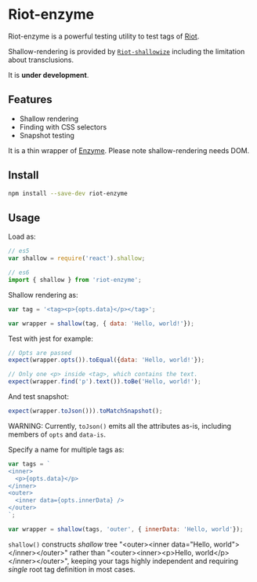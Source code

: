 Riot-enzyme
===========

Riot-enzyme is a powerful testing utility to test tags of [Riot](http://riotjs.com/).

Shallow-rendering is provided by [`Riot-shallowize`](https://www.npmjs.com/package/riot-shallowize) including the limitation about transclusions.

It is **under development**.

Features
--------

- Shallow rendering
- Finding with CSS selectors
- Snapshot testing

It is a thin wrapper of [Enzyme](http://airbnb.io/enzyme/). Please note shallow-rendering needs DOM.

Install
-------

```sh
npm install --save-dev riot-enzyme
```

Usage
-----

Load as:

```js
// es5
var shallow = require('react').shallow;

// es6
import { shallow } from 'riot-enzyme';
```

Shallow rendering as:

```js
var tag = '<tag><p>{opts.data}</p></tag>';

var wrapper = shallow(tag, { data: 'Hello, world!'});
```

Test with jest for example:

```js
// Opts are passed
expect(wrapper.opts()).toEqual({data: 'Hello, world!'});

// Only one <p> inside <tag>, which contains the text.
expect(wrapper.find('p').text()).toBe('Hello, world!');
```

And test snapshot:

```js
expect(wrapper.toJson())).toMatchSnapshot();
```

WARNING: Currently, `toJson()` emits all the attributes as-is, including members of `opts` and `data-is`.

Specify a name for multiple tags as:

```js
var tags = `
<inner>
  <p>{opts.data}</p>
</inner>
<outer>
  <inner data={opts.innerData} />
</outer>
`;

var wrapper = shallow(tags, 'outer', { innerData: 'Hello, world'});
```

`shallow()` constructs *shallow* tree "&lt;outer&gt;&lt;inner data=&quot;Hello, world&quot;&gt;&lt;/inner&gt;&lt;/outer&gt;" rather than "&lt;outer&gt;&lt;inner&gt;&lt;p&gt;Hello, world&lt;/p&gt;&lt;/inner&gt;&lt;/outer&gt;",
keeping your tags highly independent and requiring *single* root tag definition in most cases.
